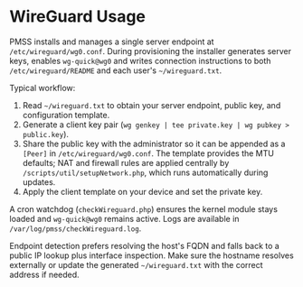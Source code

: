 # WireGuard Usage

PMSS installs and manages a single server endpoint at `/etc/wireguard/wg0.conf`.
During provisioning the installer generates server keys, enables `wg-quick@wg0`
and writes connection instructions to both `/etc/wireguard/README` and each
user's `~/wireguard.txt`.

Typical workflow:

1. Read `~/wireguard.txt` to obtain your server endpoint, public key, and
   configuration template.
2. Generate a client key pair (`wg genkey | tee private.key | wg pubkey > public.key`).
3. Share the public key with the administrator so it can be appended as a `[Peer]`
   in `/etc/wireguard/wg0.conf`. The template provides the MTU defaults; NAT and
   firewall rules are applied centrally by `/scripts/util/setupNetwork.php`, which
   runs automatically during updates.
4. Apply the client template on your device and set the private key.

A cron watchdog (`checkWireguard.php`) ensures the kernel module stays loaded and
`wg-quick@wg0` remains active. Logs are available in `/var/log/pmss/checkWireguard.log`.

Endpoint detection prefers resolving the host's FQDN and falls back to a public
IP lookup plus interface inspection. Make sure the hostname resolves externally
or update the generated `~/wireguard.txt` with the correct address if needed.
